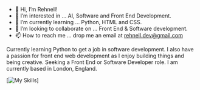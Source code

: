 - 👋 Hi, I’m Rehnell!
- 👀 I’m interested in ... AI, Software and Front End Development.
- 🌱 I’m currently learning ... Python, HTML and CSS.
- 💞️ I’m looking to collaborate on ... Front End & Software development.
- 📫 How to reach me ... drop me an email at rehnell.dev@gmail.com

 Currently learning Python to get a job in software development. 
 I also have a passion for front end web development as I enjoy building things and being creative. 
 Seeking a Front End or Software Developer role. I am currently based in London, England. 

[![My Skills](https://skillicons.dev/icons?i=python,js,html,css,wasm)]
<!---
Rehnell/Rehnell is a ✨ special ✨ repository because its `README.md` (this file) appears on your GitHub profile.
You can click the Preview link to take a look at your changes.
--->

